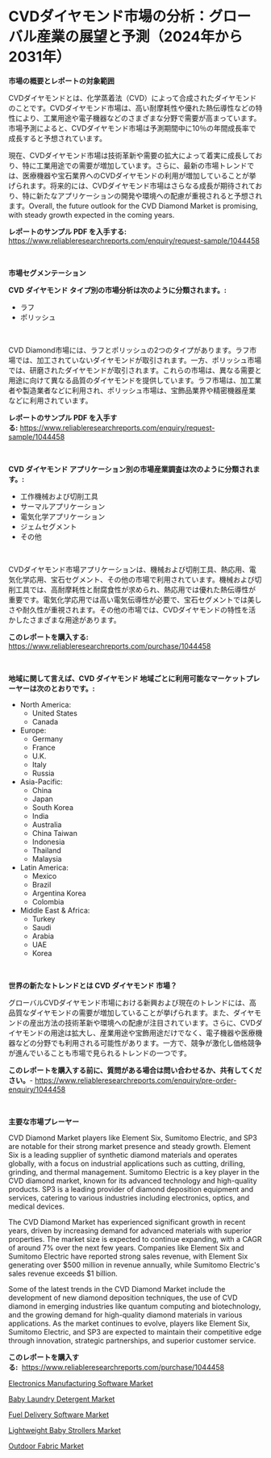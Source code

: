 <p><h1>CVDダイヤモンド市場の分析：グローバル産業の展望と予測（2024年から2031年）</h1></p><p><strong>市場の概要とレポートの対象範囲</strong></p>
<p><p>CVDダイヤモンドとは、化学蒸着法（CVD）によって合成されたダイヤモンドのことです。CVDダイヤモンド市場は、高い耐摩耗性や優れた熱伝導性などの特性により、工業用途や電子機器などのさまざまな分野で需要が高まっています。市場予測によると、CVDダイヤモンド市場は予測期間中に10％の年間成長率で成長すると予想されています。</p><p>現在、CVDダイヤモンド市場は技術革新や需要の拡大によって着実に成長しており、特に工業用途での需要が増加しています。さらに、最新の市場トレンドでは、医療機器や宝石業界へのCVDダイヤモンドの利用が増加していることが挙げられます。将来的には、CVDダイヤモンド市場はさらなる成長が期待されており、特に新たなアプリケーションの開発や環境への配慮が重視されると予想されます。Overall, the future outlook for the CVD Diamond Market is promising, with steady growth expected in the coming years.</p></p>
<p><strong>レポートのサンプル PDF を入手する:</strong> <a href="https://www.reliableresearchreports.com/enquiry/request-sample/1044458">https://www.reliableresearchreports.com/enquiry/request-sample/1044458</a></p>
<p>&nbsp;</p>
<p><strong>市場セグメンテーション</strong></p>
<p><strong>CVD ダイヤモンド タイプ別の市場分析は次のように分類されます。:</strong></p>
<p><ul><li>ラフ</li><li>ポリッシュ</li></ul></p>
<p>&nbsp;</p>
<p><p>CVD Diamond市場には、ラフとポリッシュの2つのタイプがあります。ラフ市場では、加工されていないダイヤモンドが取引されます。一方、ポリッシュ市場では、研磨されたダイヤモンドが取引されます。これらの市場は、異なる需要と用途に向けて異なる品質のダイヤモンドを提供しています。ラフ市場は、加工業者や製造業者などに利用され、ポリッシュ市場は、宝飾品業界や精密機器産業などに利用されています。</p></p>
<p><strong>レポートのサンプル PDF を入手する:</strong>&nbsp;<a href="https://www.reliableresearchreports.com/enquiry/request-sample/1044458">https://www.reliableresearchreports.com/enquiry/request-sample/1044458</a></p>
<p>&nbsp;</p>
<p><strong> CVD ダイヤモンド アプリケーション別の市場産業調査は次のように分類されます。:</strong></p>
<p><ul><li>工作機械および切削工具</li><li>サーマルアプリケーション</li><li>電気化学アプリケーション</li><li>ジェムセグメント</li><li>その他</li></ul></p>
<p>&nbsp;</p>
<p><p>CVDダイヤモンド市場アプリケーションは、機械および切削工具、熱応用、電気化学応用、宝石セグメント、その他の市場で利用されています。機械および切削工具では、高耐摩耗性と耐腐食性が求められ、熱応用では優れた熱伝導性が重要です。電気化学応用では高い電気伝導性が必要で、宝石セグメントでは美しさや耐久性が重視されます。その他の市場では、CVDダイヤモンドの特性を活かしたさまざまな用途があります。</p></p>
<p><strong>このレポートを購入する:</strong>&nbsp; <a href="https://www.reliableresearchreports.com/purchase/1044458">https://www.reliableresearchreports.com/purchase/1044458</a></p>
<p>&nbsp;</p>
<p><strong>地域に関して言えば、CVD ダイヤモンド 地域ごとに利用可能なマーケットプレーヤーは次のとおりです。:</strong></p>
<p><ul>
    <li>
        North America:
        <ul>
            <li>United States</li>
            <li>Canada</li>
        </ul>
    </li>
    <li>
        Europe:
        <ul>
            <li>Germany</li>
            <li>France</li>
            <li>U.K.</li>
            <li>Italy</li>
            <li>Russia</li>
        </ul>
    </li>
    <li>
        Asia-Pacific:
        <ul>
            <li>China</li>
            <li>Japan</li>
            <li>South Korea</li>
            <li>India</li>
            <li>Australia</li>
            <li>China Taiwan</li>
            <li>Indonesia</li>
            <li>Thailand</li>
            <li>Malaysia</li>
        </ul>
    </li>
    <li>
        Latin America:
        <ul>
            <li>Mexico</li>
            <li>Brazil</li>
            <li>Argentina Korea</li>
            <li>Colombia</li>
        </ul>
    </li>
    <li>
        Middle East & Africa:
        <ul>
            <li>Turkey</li>
            <li>Saudi</li>
            <li>Arabia</li>
            <li>UAE</li>
            <li>Korea</li>
        </ul>
    </li>
    </ul></p>
<p>&nbsp;</p>
<p><strong>世界の新たなトレンドとは CVD ダイヤモンド 市場？</strong></p>
<p><p>グローバルCVDダイヤモンド市場における新興および現在のトレンドには、高品質なダイヤモンドの需要が増加していることが挙げられます。また、ダイヤモンドの産出方法の技術革新や環境への配慮が注目されています。さらに、CVDダイヤモンドの用途は拡大し、産業用途や宝飾用途だけでなく、電子機器や医療機器などの分野でも利用される可能性があります。一方で、競争が激化し価格競争が進んでいることも市場で見られるトレンドの一つです。</p></p>
<p><strong>このレポートを購入する前に、質問がある場合は問い合わせるか、共有してください。</strong>- <a href="https://www.reliableresearchreports.com/enquiry/pre-order-enquiry/1044458">https://www.reliableresearchreports.com/enquiry/pre-order-enquiry/1044458</a></p>
<p>&nbsp;</p>
<p><strong>主要な市場プレーヤー</strong></p>
<p><p>CVD Diamond Market players like Element Six, Sumitomo Electric, and SP3 are notable for their strong market presence and steady growth. Element Six is a leading supplier of synthetic diamond materials and operates globally, with a focus on industrial applications such as cutting, drilling, grinding, and thermal management. Sumitomo Electric is a key player in the CVD diamond market, known for its advanced technology and high-quality products. SP3 is a leading provider of diamond deposition equipment and services, catering to various industries including electronics, optics, and medical devices.</p><p>The CVD Diamond Market has experienced significant growth in recent years, driven by increasing demand for advanced materials with superior properties. The market size is expected to continue expanding, with a CAGR of around 7% over the next few years. Companies like Element Six and Sumitomo Electric have reported strong sales revenue, with Element Six generating over $500 million in revenue annually, while Sumitomo Electric's sales revenue exceeds $1 billion.</p><p>Some of the latest trends in the CVD Diamond Market include the development of new diamond deposition techniques, the use of CVD diamond in emerging industries like quantum computing and biotechnology, and the growing demand for high-quality diamond materials in various applications. As the market continues to evolve, players like Element Six, Sumitomo Electric, and SP3 are expected to maintain their competitive edge through innovation, strategic partnerships, and superior customer service.</p></p>
<p><strong>このレポートを購入する:</strong>&nbsp;&nbsp;<a href="https://www.reliableresearchreports.com/purchase/1044458">https://www.reliableresearchreports.com/purchase/1044458</a></p>
<p><p><a href="https://eight-handstand-8fb.notion.site/Electronics-Manufacturing-Software-Market-Insights-Market-Players-and-Forecast-Till-2031-e3eb783b76d34bba80d8e1c3f7802eff">Electronics Manufacturing Software Market</a></p><p><a href="https://issuu.com/reportprime-2/docs/baby-laundry-detergent-market-size-2030.pptx">Baby Laundry Detergent Market</a></p><p><a href="https://simplistic-meeting-7ee.notion.site/Fuel-Delivery-Software-Market-Research-Report-The-Key-To-Successful-Business-Strategy-Forecasted-fo-86a2e38483f74df9a2f044843a3b539c">Fuel Delivery Software Market</a></p><p><a href="https://issuu.com/reportprime-2/docs/lightweight-baby-strollers-market-size-2030.pptx">Lightweight Baby Strollers Market</a></p><p><a href="https://github.com/CliffMedina6/Market-Research-Report-List-3/blob/main/outdoor-fabric-market.md">Outdoor Fabric Market</a></p></p>